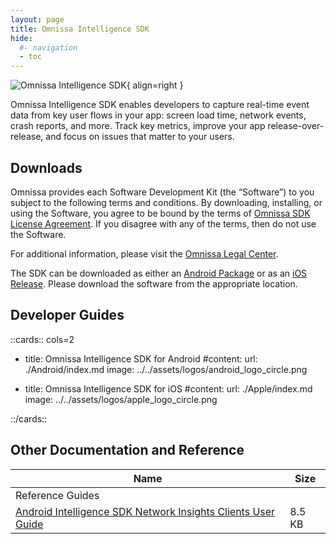 ```yaml
---
layout: page
title: Omnissa Intelligence SDK
hide:
  #- navigation
  - toc
---
```

![Omnissa Intelligence SDK](../../../assets/logos/Intelligence-v-lm.png){ align=right }

Omnissa Intelligence SDK enables developers to capture real-time event data from key user flows in your app: screen load time, network events, crash reports, and more. Track key metrics, improve your app release-over-release, and focus on issues that matter to your users.

## Downloads

Omnissa provides each Software Development Kit (the “Software”) to you subject to the following terms and conditions. By downloading, installing, or using the Software, you agree to be bound by the terms of [Omnissa SDK License Agreement](https://static.omnissa.com/sites/default/files/omnissa-sdk-agreement.pdf). If you disagree with any of the terms, then do not use the Software.

For additional information, please visit the [Omnissa Legal Center](https://www.omnissa.com/legal-center/).

The SDK can be downloaded as either an [Android Package](https://github.com/orgs/euc-releases/packages?repo_name=ws1-intelligencesdk-sdk-android) or as an [iOS Release](https://github.com/euc-releases/ws1-intelligencesdk-sdk-ios/releases). Please download the software from the appropriate location.


## Developer Guides

::cards:: cols=2

- title: Omnissa Intelligence SDK for Android 
  #content: 
  url: ./Android/index.md
  image: ../../assets/logos/android_logo_circle.png

- title: Omnissa Intelligence SDK for iOS
  #content: 
  url: ./Apple/index.md
  image: ../../assets/logos/apple_logo_circle.png

::/cards::

## Other Documentation and Reference
| Name | Size |
| --- | --- |
| Reference Guides |   |
| [Android Intelligence SDK Network Insights Clients User Guide](guides/Android-Intelligence-SDK-Network-Insights.pdf) | 8.5 KB |
